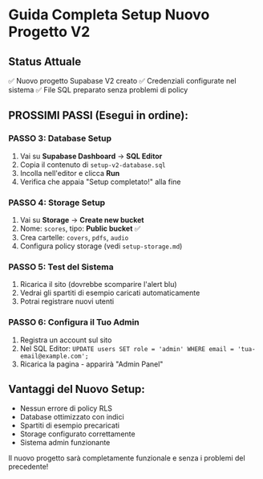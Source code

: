 # Guida Completa Setup Nuovo Progetto V2

## Status Attuale
✅ Nuovo progetto Supabase V2 creato
✅ Credenziali configurate nel sistema
✅ File SQL preparato senza problemi di policy

## PROSSIMI PASSI (Esegui in ordine):

### PASSO 3: Database Setup
1. Vai su **Supabase Dashboard** → **SQL Editor**
2. Copia il contenuto di `setup-v2-database.sql`
3. Incolla nell'editor e clicca **Run**
4. Verifica che appaia "Setup completato!" alla fine

### PASSO 4: Storage Setup
1. Vai su **Storage** → **Create new bucket**
2. Nome: `scores`, tipo: **Public bucket** ✅
3. Crea cartelle: `covers`, `pdfs`, `audio`
4. Configura policy storage (vedi `setup-storage.md`)

### PASSO 5: Test del Sistema
1. Ricarica il sito (dovrebbe scomparire l'alert blu)
2. Vedrai gli spartiti di esempio caricati automaticamente
3. Potrai registrare nuovi utenti

### PASSO 6: Configura il Tuo Admin
1. Registra un account sul sito
2. Nel SQL Editor: `UPDATE users SET role = 'admin' WHERE email = 'tua-email@example.com';`
3. Ricarica la pagina - apparirà "Admin Panel"

## Vantaggi del Nuovo Setup:
- Nessun errore di policy RLS
- Database ottimizzato con indici
- Spartiti di esempio precaricati
- Storage configurato correttamente
- Sistema admin funzionante

Il nuovo progetto sarà completamente funzionale e senza i problemi del precedente!